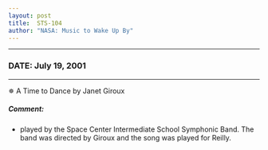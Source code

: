 ```yaml
---
layout: post
title:  STS-104
author: "NASA: Music to Wake Up By"
---
```


----
### DATE: July 19, 2001
----
✵ A Time to Dance by Janet Giroux

##### Comment:
* played by the Space Center Intermediate School Symphonic Band. The band was directed by Giroux and the song was played for Reilly.

